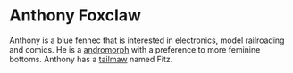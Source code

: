# Anthony Foxclaw

Anthony is a blue fennec that is interested in electronics, model railroading and comics. He is a [andromorph](../universe/andromorph.md) with a preference to more feminine bottoms. Anthony has a [tailmaw](../universe/tailmaw.md) named Fitz.
